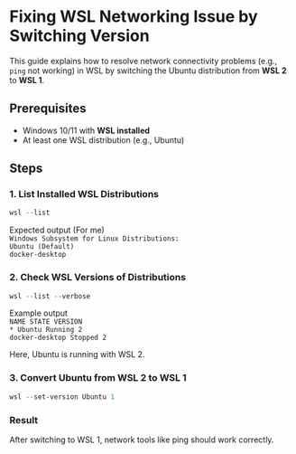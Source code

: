 # Fixing WSL Networking Issue by Switching Version

This guide explains how to resolve network connectivity problems (e.g., `ping` not working) in WSL by switching the Ubuntu distribution from **WSL 2** to **WSL 1**.

## Prerequisites
- Windows 10/11 with **WSL installed**
- At least one WSL distribution (e.g., Ubuntu)

## Steps

### 1. List Installed WSL Distributions

```powershell
wsl --list
```
Expected output (For me)  
`Windows Subsystem for Linux Distributions:`  
`Ubuntu (Default)`  
`docker-desktop`

### 2. Check WSL Versions of Distributions

```powershell
wsl --list --verbose
```
Example output  
`NAME STATE VERSION`    
`* Ubuntu Running 2`    
`docker-desktop Stopped 2`    

Here, Ubuntu is running with WSL 2.

### 3. Convert Ubuntu from WSL 2 to WSL 1
```powershell
wsl --set-version Ubuntu 1
```
### Result

After switching to WSL 1, network tools like ping should work correctly.
